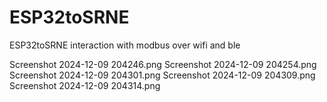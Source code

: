 # ESP32toSRNE
ESP32toSRNE interaction with modbus over wifi and ble

Screenshot 2024-12-09 204246.png
Screenshot 2024-12-09 204254.png
Screenshot 2024-12-09 204301.png
Screenshot 2024-12-09 204309.png
Screenshot 2024-12-09 204314.png
